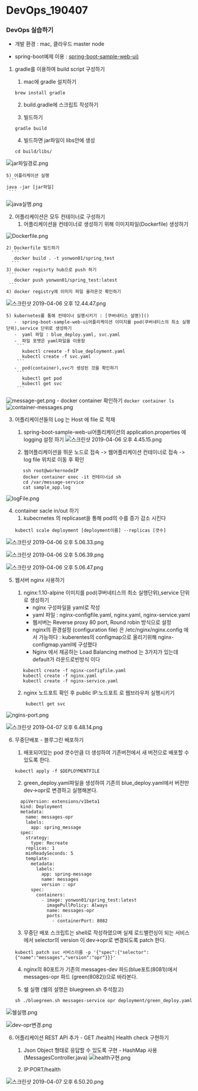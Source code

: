 # DevOps_190407
### DevOps 실습하기

* 개발 환경 : mac, 클라우드 master node

* spring-boot예제 이용 : [spring-boot-sample-web-ui)](https://github.com/spring-projects/spring-boot/tree/v2.0.2.RELEASE/spring-boot-samples/spring-boot-sample-web-ui) 

 1) gradle를 이용하여 build script 구성하기 

     1) mac에 gradle 설치하기
     ```
    brew install gradle
     ```
     2) build.gradle에 스크립트 작성하기
    
    3) 빌드하기
     
     ```
    gradle build
     ```
     4) 빌드하면 jar파일이 libs안에 생성
     ```
    cd build/libs/
     ```
![jar파일경로.png](https://s3-ap-northeast-1.amazonaws.com/torchpad-production/wikis/10853/Zu8AyfmQlaJbM68KengQ_jar%E1%84%91%E1%85%A1%E1%84%8B%E1%85%B5%E1%86%AF%E1%84%80%E1%85%A7%E1%86%BC%E1%84%85%E1%85%A9.png)
    
    5) 어플리케이션 실행
     ```
    java -jar [jar파일]
     ```
![java실행.png](https://s3-ap-northeast-1.amazonaws.com/torchpad-production/wikis/10853/GeNrXPDpRcCRiws1Xtp3_java%E1%84%89%E1%85%B5%E1%86%AF%E1%84%92%E1%85%A2%E1%86%BC.png)
     
2) 어플리케이션은 모두 컨테이너로 구성하기
    1) 어플리케이션을 컨테이너로 생성하기 위해 이미지파일(Dockerfile) 생성하기

![Dockerfile.png](https://s3-ap-northeast-1.amazonaws.com/torchpad-production/wikis/10853/JrDf1LAxRKqWNaCnfPC6_Dockerfile.png)

    2) Dockerfile 빌드하기
      ```
       docker build . -t yonwon01/spring_test
      ```
    3) docker regisrty hub으로 push 하기
     ```
       docker push yonwon01/spring_test:latest
     ```
    4) docker registry에 이미지 파일 올라온것 확인하기
![스크린샷 2019-04-06 오후 12.44.47.png](https://s3-ap-northeast-1.amazonaws.com/torchpad-production/wikis/10853/fFJGhP10QaeQ7zMQ2Lm4_%E1%84%89%E1%85%B3%E1%84%8F%E1%85%B3%E1%84%85%E1%85%B5%E1%86%AB%E1%84%89%E1%85%A3%E1%86%BA%202019-04-06%20%E1%84%8B%E1%85%A9%E1%84%92%E1%85%AE%2012.44.47.png)
   
    5) kubernetes를 통해 컨테이너 실행시키기 : [쿠버네티스 설명)]()
       -  spring-boot-sample-web-ui어플리케이션 이미지를 pod(쿠버네티스의 최소 실행단위),service 단위로 생성하기
       -  yaml 파일 : blue_deploy.yaml, svc.yaml
       -  파일 포맷은 yaml파일을 이용함
        ```
          kubectl creeate -f blue_deployment.yaml
          kubectl create -f svc.yaml
        ```  
       -  pod(container),svc가 생성된 것을 확인하기
        ```
          kubectl get pod
          kubectl get svc
        ```  
        
![message-get.png](https://s3-ap-northeast-1.amazonaws.com/torchpad-production/wikis/10853/1Wr6Pw53SmespCdUD67i_message-get.png)
       - docker container 확인하기
       ```
          docker container ls
       ```  
![container-messages.png](https://s3-ap-northeast-1.amazonaws.com/torchpad-production/wikis/10853/y3CgMACbTAunEQxbJnvQ_container-messages.png)
       
3) 어플리케이션들의 Log 는 Host 에 file 로 적재
     1) spring-boot-sample-web-ui어플리케이션의 application.properties 에 logging 설정 하기
![스크린샷 2019-04-06 오후 4.45.15.png](https://s3-ap-northeast-1.amazonaws.com/torchpad-production/wikis/10853/pAg46WgTfK7JTLEtr91Q_%E1%84%89%E1%85%B3%E1%84%8F%E1%85%B3%E1%84%85%E1%85%B5%E1%86%AB%E1%84%89%E1%85%A3%E1%86%BA%202019-04-06%20%E1%84%8B%E1%85%A9%E1%84%92%E1%85%AE%204.45.15.png)
     
     2)  웹어플리케이션을 뛰운 노드로 접속 -> 웹어플리케이션 컨테이너로 접속 -> log file 위치로 이동 후 확인
     
      ```
         ssh root@workernodeIP
         docker container exec -it 컨테이너id sh
         cd /var/message-service
         cat sample_app.log
      ```  
![logFile.png](https://s3-ap-northeast-1.amazonaws.com/torchpad-production/wikis/10853/mAAyLnNmR9rjuumjP2bw_logFile.png)


      
4) container sacle in/out 하기
     1) kubecrnetes 의 replicaset을 통해 pod의 수를 증가 감소 시킨다
     ```
     kubectl scale deployment [deployment이름] --replicas [갯수]
     ```
     
![스크린샷 2019-04-06 오후 5.06.33.png](https://s3-ap-northeast-1.amazonaws.com/torchpad-production/wikis/10853/T7T6isOASfq63CeIsSI5_%E1%84%89%E1%85%B3%E1%84%8F%E1%85%B3%E1%84%85%E1%85%B5%E1%86%AB%E1%84%89%E1%85%A3%E1%86%BA%202019-04-06%20%E1%84%8B%E1%85%A9%E1%84%92%E1%85%AE%205.06.33.png)
     
![스크린샷 2019-04-06 오후 5.06.39.png](https://s3-ap-northeast-1.amazonaws.com/torchpad-production/wikis/10853/sKlBzFMFRRepUevBAIr4_%E1%84%89%E1%85%B3%E1%84%8F%E1%85%B3%E1%84%85%E1%85%B5%E1%86%AB%E1%84%89%E1%85%A3%E1%86%BA%202019-04-06%20%E1%84%8B%E1%85%A9%E1%84%92%E1%85%AE%205.06.39.png)

![스크린샷 2019-04-06 오후 5.06.47.png](https://s3-ap-northeast-1.amazonaws.com/torchpad-production/wikis/10853/j7WdaTQiRdua9Sp3pH7W_%E1%84%89%E1%85%B3%E1%84%8F%E1%85%B3%E1%84%85%E1%85%B5%E1%86%AB%E1%84%89%E1%85%A3%E1%86%BA%202019-04-06%20%E1%84%8B%E1%85%A9%E1%84%92%E1%85%AE%205.06.47.png)

     
5) 웹서버 nginx 사용하기
     1) nginx:1.10-alpine 이미지를 pod(쿠버네티스의 최소 실행단위),service 단위로 생성하기
         - nginx 구성파일을 yaml로 작성
         - yaml 파일 : nginx-configfile.yaml, nginx.yaml, nginx-service.yaml
         - 웹서버는 Reverse proxy 80 port, Round robin 방식으로 설정 
         - nginx의 환경설정 (configuration file) 은 /etc/nginx/nginx.config 에서 가능하다 : kuberentes의 configmap으로 올리기위해 nginx-configmap.yaml에 구성했다
         - Nginx 에서 제공하는 Load Balancing method 는 3가지가 있는데 default가 라운드로빈방식 이다
         
      ```
         kubectl create -f nginx-configfile.yaml
         kubectl create -f nginx.yaml
         kubectl create -f nginx-service.yaml   
      ```  
     2) nginx 노드포트 확인 후 public IP:노드포트 로 웹브라우저 실행시키기
     
     ```
         kubectl get svc 
     ```  
![ngins-port.png](https://s3-ap-northeast-1.amazonaws.com/torchpad-production/wikis/10853/4khuhT3OT4yEyOW5SqLE_ngins-port.png)
      
![스크린샷 2019-04-07 오후 6.48.14.png](https://s3-ap-northeast-1.amazonaws.com/torchpad-production/wikis/10853/oSvYdpxHQn6KOcffTwFA_%E1%84%89%E1%85%B3%E1%84%8F%E1%85%B3%E1%84%85%E1%85%B5%E1%86%AB%E1%84%89%E1%85%A3%E1%86%BA%202019-04-07%20%E1%84%8B%E1%85%A9%E1%84%92%E1%85%AE%206.48.14.png)
 
   
6) 무중단배포 - 블루그린 배포하기
     1) 배포되어있는 pod 갯수만큼 더 생성하여 기존버전에서 새 버전으로 배포할 수 있도록 한다.
      ```
     kubectl apply -f $DEPLOYMENTFILE
      ```
     2) green_deploy.yaml파일을 생성하여 기존의 blue_deploy.yaml에서 버전만 dev->opr로 변경하고 실행해본다.
      
     ```
       apiVersion: extensions/v1beta1
       kind: Deployment
       metadata:
         name: messages-opr
         labels:
           app: spring_message
       spec:
         strategy:
           type: Recreate
         replicas: 1
         minReadySeconds: 5
         template:
           metadata:
             labels:
               app: spring-message
               name: messages
               version : opr
           spec:
             containers:
               - image: yonwon01/spring_test:latest
                 imagePullPolicy: Always
                 name: messages-opr
                 ports:
                   - containerPort: 8082
     ```

     3) 무중단 배포 스크립트는 shell로 작성하였으며 실제 로드밸런싱이 되는 서비스 에서 selector의 version 이 dev->opr로 변경되도록 patch 한다.
     ```
     kubectl patch svc 서비스이름 -p '{"spec":{"selector":{"name":"messages","version":"opr"}}}'
     ```
     4) nginx의 80포트가 기존의 messages-dev 파드(blue포트(8081))에서 messages-opr 파드  (green(8082))으로 바라본다.
     
     5) 쉘 실행 (쉘의 설명은 bluegreen.sh 주석참고)
     ```
     sh ./bluegreen.sh messages-service opr deployment/green_deploy.yaml
     ```
![쉘실행.png](https://s3-ap-northeast-1.amazonaws.com/torchpad-production/wikis/10853/phwERl8RSkSBloAoOzXv_%E1%84%89%E1%85%B0%E1%86%AF%E1%84%89%E1%85%B5%E1%86%AF%E1%84%92%E1%85%A2%E1%86%BC.png)
     
![dev-opr변경.png](https://s3-ap-northeast-1.amazonaws.com/torchpad-production/wikis/10853/R0nmS6iaRx6YzzOWTE6Y_dev-opr%E1%84%87%E1%85%A7%E1%86%AB%E1%84%80%E1%85%A7%E1%86%BC.png)
     
6) 어플리케이션 REST API 추가 - GET /health] Health check 구현하기
     1)  Json Object 형태로 응답할 수 있도록 구현 - HashMap 사용(MessagesController.java)
![health구현.png](https://s3-ap-northeast-1.amazonaws.com/torchpad-production/wikis/10853/JrBRl3u9QaOY1ezeOpkj_health%E1%84%80%E1%85%AE%E1%84%92%E1%85%A7%E1%86%AB.png)
   
     2)  IP:PORT/health
   
![스크린샷 2019-04-07 오후 6.50.20.png](https://s3-ap-northeast-1.amazonaws.com/torchpad-production/wikis/10853/pzXAR6SmSNaDNHiu0kpt_%E1%84%89%E1%85%B3%E1%84%8F%E1%85%B3%E1%84%85%E1%85%B5%E1%86%AB%E1%84%89%E1%85%A3%E1%86%BA%202019-04-07%20%E1%84%8B%E1%85%A9%E1%84%92%E1%85%AE%206.50.20.png)
     
     
     
     
